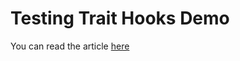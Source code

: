 # Testing Trait Hooks Demo

You can read the article [here](https://medium.com/@SlyFireFox/laravel-tips-making-your-own-trait-hooks-for-tests-770f0aeda3c9)
